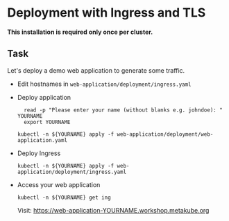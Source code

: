# Deployment with Ingress and TLS

**This installation is required only once per cluster.**

## Task

Let's deploy a demo web application to generate some traffic.

* Edit hostnames in `web-application/deployment/ingress.yaml`

* Deploy application

  ```shell
    read -p "Please enter your name (without blanks e.g. johndoe): " YOURNAME
    export YOURNAME
  ```

  ```shell
  kubectl -n ${YOURNAME} apply -f web-application/deployment/web-application.yaml
  ```

* Deploy Ingress

  ```shell
  kubectl -n ${YOURNAME} apply -f web-application/deployment/ingress.yaml
  ```

* Access your web application

  `kubectl -n ${YOURNAME} get ing`

  Visit: https://web-application-YOURNAME.workshop.metakube.org
